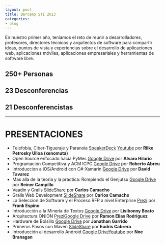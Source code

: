 ```yaml
---
layout: post
title: Barcamp STI 2013
categories:
- blog
---
```


En nuestro primer año, teníamos  el reto de reunir a desarrolladores, profesores, directores técnicos y arquitectos de software para compartir ideas, puntos de vista y experiencias sobre el desarrollo de aplicaciones web, aplicaciones móviles, aplicaciones empresariales y herramientas de software libre. 

## 250+ Personas

## 23 Desconferencias

## 21 Desconferencistas
---

# PRESENTACIONES

* Telefobia, Ciber-Tigueraje y Paranoia [SpeakerDeck](https://speakerdeck.com/xenomuta/telefobia-ciber-tigueraje-y-paranoia) 
[Youtube](https://www.youtube.com/watch?v=1IJkPUo3ayk&feature=youtu.be) por **Rilke Petrosky Ulloa (xenomuta)**
* Open Source enfocado hacia PyMes  [Google Drive](http://goo.gl/crv24S) por **Alvaro Hilario**
* Programación Competitiva y ACM ICPC [Google Drive](http://bit.ly/1jsgQhU) por **Roberto Abreu**
* Introduccion a iOS/Android con C#-Xamarin [Google Drive](http://goo.gl/ye6KxP) por **David Tavarez‪**
* Mas alla de la teoria y la practica: Rompiendo el Genjutsu [Google Drive](http://goo.gl/8kijPa) por **Reiner Campillo**
* Vaadin y Grails [SlideShare](http://es.slideshare.net/vacax/vaadin-y-grails-barcamp-2013) por **Carlos Camacho**
* Grails Web Development [SlideShare](http://es.slideshare.net/vacax/grails-barcamp-2013) por **Carlos Camacho**
* La Seleccion de Software y el Proceso RFP a nivel Enterprise [Prezi](https://goo.gl/UMQIGh) por   **Frank Espino**
* Introducción a la Minería de Textos [Google Drive](http://goo.gl/zhZdmi) por **Lisibonny Beato**
* Arquitectura ONION [Prezi](http://goo.gl/bCRvLd)[Google Drive](http://goo.gl/SoMxd3) por **Ramon Elias Rodriguez**
* Hardware de Bolsillo [Google Drive](http://goo.gl/jAv60G) por **Jonathan Garrido**
* Primeros Pasos con Maven [SlideShare](http://www.slideshare.net/eudris/primeros-pasos-con-maven) por **Eudris Cabrera**
* Introducción al desarrollo Android [Google Drive](http://goo.gl/2e2W6I)[Youtube](https://www.youtube.com/watch?v=5krwNUSFuD0) por **Noe Branagan**

